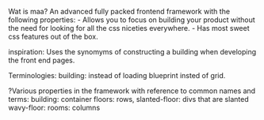 Wat is maa?
    An advanced fully packed frontend framework with the following properties:
    - Allows you to focus on building your product without the need for looking for all the css niceties everywhere.
    - Has most sweet css features out of the box.

inspiration:
    Uses the synomyms of constructing a building when developing the front end pages.
    
Terminologies:
    building: instead of loading
    blueprint insted of grid.
    
?Various properties in the framework with reference to common names and terms:
    building: container
    floors: rows, 
    slanted-floor: divs that are slanted
    wavy-floor: 
    rooms: columns
    